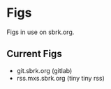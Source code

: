 # Figs

Figs in use on sbrk.org.

## Current Figs

* git.sbrk.org (gitlab)
* rss.mxs.sbrk.org (tiny tiny rss)

